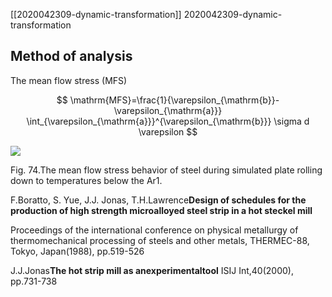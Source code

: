 [[2020042309-dynamic-transformation]] 2020042309-dynamic-transformation

## Method of analysis

The mean flow stress (MFS)

$$ 
\mathrm{MFS}=\frac{1}{\varepsilon_{\mathrm{b}}-\varepsilon_{\mathrm{a}}} \int_{\varepsilon_{\mathrm{a}}}^{\varepsilon_{\mathrm{b}}} \sigma d \varepsilon
$$

![](https://ars.els-cdn.com/content/image/1-s2.0-S0079642516300160-gr74_lrg.jpg)

Fig. 74.The mean flow stress behavior of steel during simulated plate rolling down to temperatures below the Ar1.

F.Boratto, S. Yue, J.J. Jonas, T.H.Lawrence**Design of schedules for the production of high strength microalloyed steel strip in a hot steckel mill**

Proceedings of the international conference on physical metallurgy of thermomechanical processing of steels and other metals, THERMEC-88, Tokyo, Japan(1988), pp.519-526

J.J.Jonas**The hot strip mill as anexperimentaltool** ISIJ Int,40(2000), pp.731-738